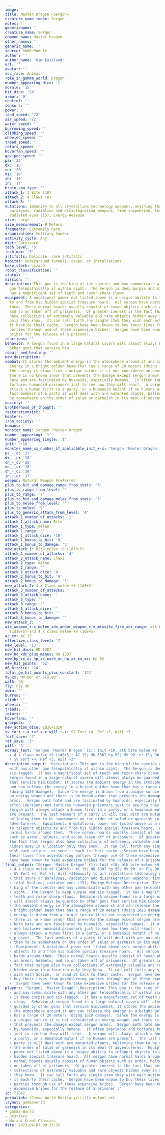 ```yaml
---
image: ''
title: Master Dragon «Sergon»
creature_name_index: Sergon
notes: ''
genericname: ''
creature_name: Sergon
common_name: Master Dragon
other_names: ''
generic_name: ''
source: GW08 Module
author: ''
author_name: 'Kim Eastland'
url: ''
avatar: ''
mcc_race: Animal
role_in_gamma_world: Dragon
number_appearing_dice: '1'
morale: '15'
hit_dice: '24'
armor: '9'
control: ''
sensors: ''
power: ''
land_speed: '72'
air_speed: '72'
water_speed: ''
burrowing_speed: ''
climbing_speed: ''
wheeled_speed: ''
tread_speed: ''
rotors_speed: ''
hoverfan_speed: ''
gav_pod_speed: ''
ps: '22'
dx: '18'
cn: '20'
ms: '18'
ch: '10'
in: '17'
brain-cpu type: ''
attack_1: 1 Bite (10)
attack_2: 4 Claws (8)
attack_3: ''
mutations: Immunity to all crystalline technology weapons, anything that stuns or
  paralyses, radiation and disintegration weapons, time suspension, total healing,
  radiated eyes (15), Energy Release
size: Large
size_measurement: 9 Meters
frequency: Extremely Rare
organization: Solitary hunter
activity_cycle: Any
diet: Carnivore
tech_level: '5'
tech_max: '7'
artifacts: Delicate, rare artifacts
habitat: Underground Tunnels, caves, or installations
base_stock: Lizard
robot_classification: ''
status: ''
mission: ''
description: This gon is the king of the species and may communicate with any other
  gon telepathically if within sight.  The Sergon is deep purpse and six-legged.  It
  has a magnificent set of teeth and razor-sharp claws.
equipment: A mutational power not listed above is a unique ability to teleport objects
  to and from his hidden special treasure hoard.  All sergon have normal hards around
  them.  These normal hoards usually consist of human objects such as armor, helmets,
  and so on taken off of prisoners.  Of greater inerest is the fact that sergon also
  have collections of extremely valuable and rare objects hidden away in a location
  only they know.  It can call forth any single item they wish each action.  or send
  it back to their cache.  Sergon have been known to buy their lives from adventureing
  parties through use of these expensive bribes.  Sergon have been known to take expensive
  bribes for the release of a prisoner.
reactions: ''
behavior: A sergon found in a large natural cavern will almost always be guarded by
  other gons that service him.
repair_and_healing: ''
new_description: ''
combat: It stores the ambient energy in the atmosphere around it and can release the
  energy in a bright golden beam that has a range of 20 meters (doing 1d20 damage).  Since
  the energy is drawn from a unique soruce it si not considered an energy weapon and
  there is no known armor that prevents the damage except sergon armor.  Sergon both
  hate and are fascinated by huanoids, especially humans.  It often imprioons and
  tortures humanoid prisoners just to see how they will react.  A sergon will always
  attack a human first in a party, or a humanoid mutant if no humans are present.  The
  last members of a party it will deal with are mutanted plants, believing them to
  be somewhaere on the order of salad or garneish in its meal of adventureres.
society: ''
brotherhood_of_thought: ''
restorationsist: ''
healers: ''
iron_society: ''
humans: ''
monster_name: Sergon 'Master Dragon'
number_appearing: '1'
number_appearing_single: '1'
init: '+10'
monster_name_xx_number_if_applicable_init_+-x: "Sergon 'Master Dragon' (1): Init +10"
ps_-_c: '22'
dx_-_c: '18'
cn_-_c: '20'
ms_-_c: '18'
ch_-_c: '10'
in_-_c: '17'
weapon: Natural Weapon Preferred
plus_to_hit_and_damage_range_from_stats: '3'
plus_to_range_from_level: ''
plus_to_range: '7'
plus_to_hit_and_damage_melee_from_stats: '5'
plus_to_melee_from_level: ''
plus_to_melee: '9'
plus_to_generic_attack_from_level: '4'
attack_1_number_of_attacks: '1'
attack_1_attack_name: Bite
attack_1_type: melee
attack_1_range: ''
attack_1_attack_dice: '10'
attack_1_bonus_to_hit: '9'
attack_1_bonus_to_damage: '5'
new_attack_1: Bite melee +9 (1d10+5)
attack_2_number_of_attacks: '4'
attack_2_attack_name: Claws
attack_2_type: melee
attack_2_range: ''
attack_2_attack_dice: '8'
attack_2_bonus_to_hit: '9'
attack_2_bonus_to_damage: '5'
new_attack_2: 4 x Claws melee +9 (1d8+5)
attack_3_number_of_attacks: ''
attack_3_attack_name: ''
attack_3_type: ''
attack_3_range: ''
attack_3_attack_dice: ''
attack_3_bonus_to_hit: ''
attack_3_bonus_to_damage: ''
new_attack_3: ''
atk_weapon_+-x_melee_xdx_andor_weapon_+-x_missile_fire_xdx_range: atk bite melee +9
  (1d10+5) and 4 x claws melee +9 (1d8+5)
ac_xx: AC 19
effective_class_level: '7'
new_level: '13'
new_hit_dice: HD 13D7
new_hd_xdx_plus_minus: HD 13D7
new_hp_xx_or_hp_xx_each_or_hp_xx_xx_xx: hp 52
new_hit_points: '52'
d6_hitdice: '24'
total_gw_hit_points_plus_constant: '144'
mv_xx: MV 90' or Fly 90'
walk: 90'
fly: Fly 90'
swim: ''
burrow: ''
climb: ''
wheels: ''
treads: ''
rotors: ''
hoverfans: ''
gravpods: ''
new_action_dice: 1d20+1d20
sv_fort_+-x_ref_+-x_will_+-x: SV Fort +4, Ref +3, Will +3
fort_save: '4'
ref_save: '3'
will: '3'
normal_text: "Sergon 'Master Dragon' (1): Init +10; atk bite melee +9 (1d10+5) and\
  \ 4 x claws melee +9 (1d8+5); AC 19; HD 13D7 hp 52; MV 90' or Fly 90' ; 1d20+1d20;\
  \ SV Fort +4, Ref +3, Will +3"
description_output: 'Description: This gon is the king of the species and may communicate
  with any other gon telepathically if within sight.  The Sergon is deep purpse and
  six-legged.  It has a magnificent set of teeth and razor-sharp claws.  Behavior:A
  sergon found in a large natural cavern will almost always be guarded by other gons
  that service him.Combat: It stores the ambient energy in the atmosphere around it
  and can release the energy in a bright golden beam that has a range of 20 meters
  (doing 1d20 damage).  Since the energy is drawn from a unique soruce it si not considered
  an energy weapon and there is no known armor that prevents the damage except sergon
  armor.  Sergon both hate and are fascinated by huanoids, especially humans.  It
  often imprioons and tortures humanoid prisoners just to see how they will react.  A
  sergon will always attack a human first in a party, or a humanoid mutant if no humans
  are present.  The last members of a party it will deal with are mutanted plants,
  believing them to be somewhaere on the order of salad or garneish in its meal of
  adventureres.  Equiptment: A mutational power not listed above is a unique ability
  to teleport objects to and from his hidden special treasure hoard.  All sergon have
  normal hards around them.  These normal hoards usually consist of human objects
  such as armor, helmets, and so on taken off of prisoners.  Of greater inerest is
  the fact that sergon also have collections of extremely valuable and rare objects
  hidden away in a location only they know.  It can call forth any single item they
  wish each action.  or send it back to their cache.  Sergon have been known to buy
  their lives from adventureing parties through use of these expensive bribes.  Sergon
  have been known to take expensive bribes for the release of a prisoner.'
final_output: "Sergon 'Master Dragon' (1): Init +10; atk bite melee +9 (1d10+5) and\
  \ 4 x claws melee +9 (1d8+5); AC 19; HD 13D7 hp 52; MV 90' or Fly 90' ; 1d20+1d20;\
  \ SV Fort +4, Ref +3, Will +3Immunity to all crystalline technology weapons, anything\
  \ that stuns or paralyses, radiation and disintegration weapons, time suspension,\
  \ total healing, radiated eyes (15), Energy Release Description: This gon is the\
  \ king of the species and may communicate with any other gon telepathically if within\
  \ sight.  The Sergon is deep purpse and six-legged.  It has a magnificent set of\
  \ teeth and razor-sharp claws.  Behavior:A sergon found in a large natural cavern\
  \ will almost always be guarded by other gons that service him.Combat: It stores\
  \ the ambient energy in the atmosphere around it and can release the energy in a\
  \ bright golden beam that has a range of 20 meters (doing 1d20 damage).  Since the\
  \ energy is drawn from a unique soruce it si not considered an energy weapon and\
  \ there is no known armor that prevents the damage except sergon armor.  Sergon\
  \ both hate and are fascinated by huanoids, especially humans.  It often imprioons\
  \ and tortures humanoid prisoners just to see how they will react.  A sergon will\
  \ always attack a human first in a party, or a humanoid mutant if no humans are\
  \ present.  The last members of a party it will deal with are mutanted plants, believing\
  \ them to be somewhaere on the order of salad or garneish in its meal of adventureres.\
  \  Equiptment: A mutational power not listed above is a unique ability to teleport\
  \ objects to and from his hidden special treasure hoard.  All sergon have normal\
  \ hards around them.  These normal hoards usually consist of human objects such\
  \ as armor, helmets, and so on taken off of prisoners.  Of greater inerest is the\
  \ fact that sergon also have collections of extremely valuable and rare objects\
  \ hidden away in a location only they know.  It can call forth any single item they\
  \ wish each action.  or send it back to their cache.  Sergon have been known to\
  \ buy their lives from adventureing parties through use of these expensive bribes.\
  \  Sergon have been known to take expensive bribes for the release of a prisoner."
players: "Sergon; 'Master Dragon';Description: This gon is the king of the species\
  \ and may communicate with any other gon telepathically if within sight.  The Sergon\
  \ is deep purpse and six-legged.  It has a magnificent set of teeth and razor-sharp\
  \ claws.  Behavior:A sergon found in a large natural cavern will almost always be\
  \ guarded by other gons that service him.Combat: It stores the ambient energy in\
  \ the atmosphere around it and can release the energy in a bright golden beam that\
  \ has a range of 20 meters (doing 1d20 damage).  Since the energy is drawn from\
  \ a unique soruce it si not considered an energy weapon and there is no known armor\
  \ that prevents the damage except sergon armor.  Sergon both hate and are fascinated\
  \ by huanoids, especially humans.  It often imprioons and tortures humanoid prisoners\
  \ just to see how they will react.  A sergon will always attack a human first in\
  \ a party, or a humanoid mutant if no humans are present.  The last members of a\
  \ party it will deal with are mutanted plants, believing them to be somewhaere on\
  \ the order of salad or garneish in its meal of adventureres.  Equiptment: A mutational\
  \ power not listed above is a unique ability to teleport objects to and from his\
  \ hidden special treasure hoard.  All sergon have normal hards around them.  These\
  \ normal hoards usually consist of human objects such as armor, helmets, and so\
  \ on taken off of prisoners.  Of greater inerest is the fact that sergon also have\
  \ collections of extremely valuable and rare objects hidden away in a location only\
  \ they know.  It can call forth any single item they wish each action.  or send\
  \ it back to their cache.  Sergon have been known to buy their lives from adventureing\
  \ parties through use of these expensive bribes.  Sergon have been known to take\
  \ expensive bribes for the release of a prisoner.|"
id: 71542
permalink: /Gamma-World-Bestiary/:title:output_ext
layout: gammaworld
categories:
- Gamma World
- Bestiary
- Mutant Crawl Classics
date: 2023-04-07 08:37:35
---
```

